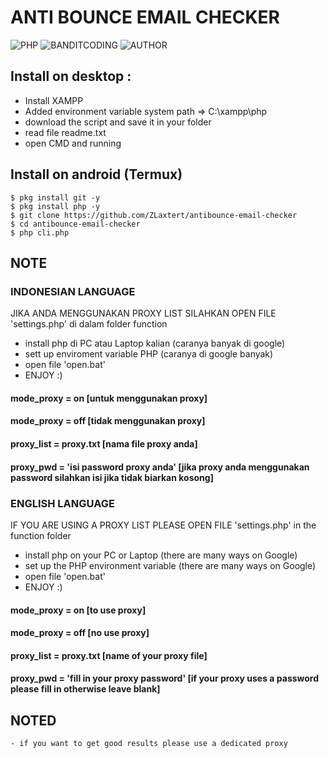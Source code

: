 # ANTI BOUNCE EMAIL CHECKER
![PHP](https://img.shields.io/badge/language-PHP-blue.svg)
![BANDITCODING](https://img.shields.io/badge/Team-Darkxcode-green)
![AUTHOR](https://img.shields.io/badge/Author-Zlaxtert-orange)

## Install on desktop : 
- Install XAMPP
- Added environment variable system path => C:\xampp\php
- download the script and save it in your folder
- read file readme.txt
- open CMD and running

## Install on android (Termux)
    $ pkg install git -y
    $ pkg install php -y
    $ git clone https://github.com/ZLaxtert/antibounce-email-checker
    $ cd antibounce-email-checker
    $ php cli.php

## NOTE
### INDONESIAN LANGUAGE

JIKA ANDA MENGGUNAKAN PROXY LIST SILAHKAN OPEN FILE 'settings.php' di dalam folder function

- install php di PC atau Laptop kalian (caranya banyak di google)
- sett up enviroment variable PHP (caranya di google banyak)
- open file 'open.bat'
- ENJOY :)

#### mode_proxy = on [untuk menggunakan proxy]
#### mode_proxy = off [tidak menggunakan proxy]
#### proxy_list = proxy.txt [nama file proxy anda]
#### proxy_pwd  = 'isi password proxy anda' [jika proxy anda menggunakan password silahkan isi jika tidak biarkan kosong]

### ENGLISH LANGUAGE

IF YOU ARE USING A PROXY LIST PLEASE OPEN FILE 'settings.php' in the function folder

- install php on your PC or Laptop (there are many ways on Google)
- set up the PHP environment variable (there are many ways on Google)
- open file 'open.bat'
- ENJOY :)

#### mode_proxy = on [to use proxy]
#### mode_proxy = off [no use proxy]
#### proxy_list = proxy.txt [name of your proxy file]
#### proxy_pwd = 'fill in your proxy password' [if your proxy uses a password please fill in otherwise leave blank]


## NOTED
    - if you want to get good results please use a dedicated proxy
